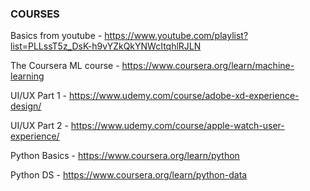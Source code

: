### COURSES ###



Basics from youtube  - https://www.youtube.com/playlist?list=PLLssT5z_DsK-h9vYZkQkYNWcItqhlRJLN 

The Coursera ML course - https://www.coursera.org/learn/machine-learning

UI/UX Part 1 - https://www.udemy.com/course/adobe-xd-experience-design/

UI/UX Part 2 - https://www.udemy.com/course/apple-watch-user-experience/

Python Basics - https://www.coursera.org/learn/python

Python DS - https://www.coursera.org/learn/python-data


